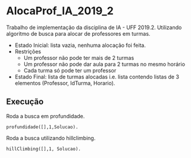 # AlocaProf_IA_2019_2

Trabalho de implementação da disciplina de IA - UFF 2019.2. Utilizando algoritmo de busca para alocar de professores em turmas.

- Estado Inicial: lista vazia, nenhuma alocação foi feita.
- Restrições
  - Um professor não pode ter mais de 2 turmas
  - Um professor não pode dar aula para 2 turmas no mesmo horário
  - Cada turma só pode ter um professor
- Estado Final: lista de turmas alocadas i.e. lista contendo listas de 3 elementos (Professor, IdTurma, Horario).

## Execução

Roda a busca em profundidade.

`profundidade([],1,Solucao).`

Roda a busca utilizando hillclimbing.

`hillClimbing([],1, Solucao).`